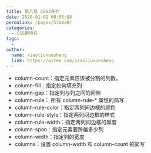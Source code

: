 ```yaml
---
title: 第八章 CSS3多列
date: 2020-01-02 00:05:08
permalink: /pages/57b8a8/
categories:
  - CSS新特性
tags:
  - 
author: 
  name: xiaoliuxuesheng
  link: https://gitee.com/xiaoliuxuesheng
---
```

- column-count：指定元素应该被分割的列数。
- column-fill：指定如何填充列
- column-gap：指定列与列之间的间隙
- column-rule： 所有 column-rule-* 属性的简写
- column-rule-color：指定两列间边框的颜色
- column-rule-style：指定两列间边框的样式
- column-rule-width：指定两列间边框的厚度
- column-span：指定元素要跨越多少列
- column-width：指定列的宽度
- columns：设置 column-width 和 column-count 的简写